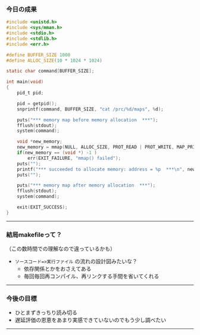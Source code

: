 ### 今日の成果
 
```c
#include <unistd.h>
#include <sys/mman.h>
#include <stdio.h>
#include <stdlib.h>
#include <err.h>

#define BUFFER_SIZE 1000
#define ALLOC_SIZE(10 * 1024 * 1024)

static char command[BUFFER_SIZE];

int main(void)
{
    pid_t pid;

    pid = getpid();
    snprintf(command, BUFFER_SIZE, "cat /prc/%d/maps", %d);

    puts("*** memory map before memory allocation  ***");
    fflush(stdout);
    system(command);

    void *new_memory;
    new_memory = mmap(NULL, ALLOC_SIZE, PROT_READ | PROT_WRITE, MAP_PRIVATE | MAP_ANONYMOUS, -1, 0);
    if(new_memory == (void *) -1 )
        err(EXIT_FAILURE, "mmap() failed");
    puts("");
    printf("*** succeeded to allocate memory: address = %p  ***\n", new_memory, ALLOC_SIZE);
    puts("");

    puts("*** memory map after memory allocation  ***");
    fflush(stdout);
    system(command);

    exit(EXIT_SUCCESS);
}

```

---

### 結局makefileって？

（この数時間での理解なので違っているかも）

- `ソースコード=>実行ファイル` の流れの設計図みたいな？
  - 依存関係とかをおさえてある
  - 毎回毎回再コンパイル、再リンクする手間を省いてくれる

---

### 今後の目標

- ひとまずきっちり読み切る
- 遅延評価の恩恵をあまり実感できていないのでもう少し調べたい

---

